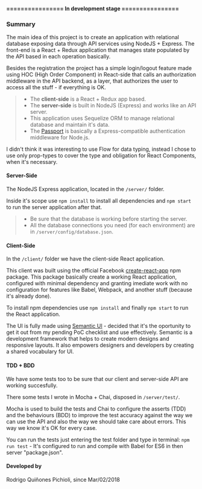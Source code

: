 #### ================ In development stage ================

### Summary
The main idea of this project is to create an application with relational database exposing data through API services using NodeJS + Express. The front-end is a React + Redux application that manages state populated by the API based in each operation basically.

Besides the registration the project has a simple login/logout feature made using HOC (High Order Component) in React-side that calls an authorization middleware in the API backend, as a layer, that authorizes the user to access all the stuff - if everything is OK.

> - The **client-side** is a React + Redux app based.
> - The **server-side** is built in NodeJS (Express) and works like an API server.
> - This application uses Sequelize ORM to manage relational database and maintain it's data.
> - The [Passport](https://www.npmjs.com/package/passport) is basically a Express-compatible authentication middleware for Node.js.

I didn't think it was interesting to use Flow for data typing, instead I chose to use only prop-types to cover the type and obligation for React Components, when it's necessary.

#### Server-Side
The NodeJS Express application, located in the ```/server/``` folder.

Inside it's scope use ```npm install``` to install all dependencies and ```npm start``` to run the server application after that.

> - Be sure that the database is working before starting the server.
> - All the database connections you need (for each environment) are in ```/server/config/database.json```.

#### Client-Side
In the ```/client/``` folder we have the client-side React application.

This client was built using the official Facebook [create-react-app](https://www.npmjs.com/package/create-react-app) npm package. This package basically create a working React application, configured with minimal dependency and granting imediate work with no configuration for features like Babel, Webpack, and another stuff (because it's already done).

To install npm dependencies use ```npm install``` and finally ```npm start``` to run the React application.

The UI is fully made using [Semantic UI](https://semantic-ui.com/) - decided that it's the oportunity to get it out from my pending PoC checklist and use effectively. Semantic is a development framework that helps to create modern designs and responsive layouts. It also empowers designers and developers by creating a shared vocabulary for UI.

#### TDD + BDD
We have some tests too to be sure that our client and server-side API are working succesfully.

There some tests I wrote in Mocha + Chai, disposed in ```/server/test/```.

Mocha is used to build the tests and Chai to configure the asserts (TDD) and the behaviours (BDD) to improve the test accuracy against the way we can use the API and also the way we should take care about errors. This way we know it's OK for every case.

You can run the tests just entering the test folder and type in terminal: ```npm run test``` - It's configured to run and compile with Babel for ES6 in then server "package.json".

#### Developed by
Rodrigo Quiñones Pichioli, since Mar/02/2018
